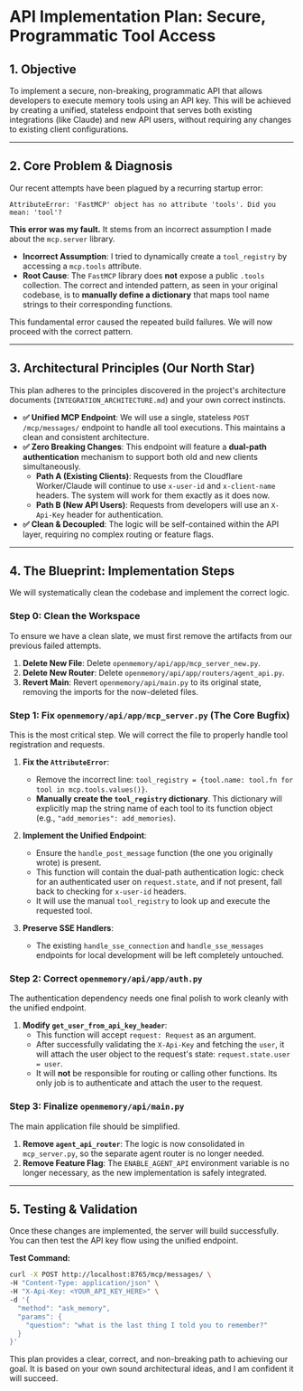 # API Implementation Plan: Secure, Programmatic Tool Access

## 1. Objective

To implement a secure, non-breaking, programmatic API that allows developers to execute memory tools using an API key. This will be achieved by creating a unified, stateless endpoint that serves both existing integrations (like Claude) and new API users, without requiring any changes to existing client configurations.

---

## 2. Core Problem & Diagnosis

Our recent attempts have been plagued by a recurring startup error:

```
AttributeError: 'FastMCP' object has no attribute 'tools'. Did you mean: 'tool'?
```

**This error was my fault.** It stems from an incorrect assumption I made about the `mcp.server` library.

-   **Incorrect Assumption**: I tried to dynamically create a `tool_registry` by accessing a `mcp.tools` attribute.
-   **Root Cause**: The `FastMCP` library does **not** expose a public `.tools` collection. The correct and intended pattern, as seen in your original codebase, is to **manually define a dictionary** that maps tool name strings to their corresponding functions.

This fundamental error caused the repeated build failures. We will now proceed with the correct pattern.

---

## 3. Architectural Principles (Our North Star)

This plan adheres to the principles discovered in the project's architecture documents (`INTEGRATION_ARCHITECTURE.md`) and your own correct instincts.

-   **✅ Unified MCP Endpoint**: We will use a single, stateless `POST /mcp/messages/` endpoint to handle all tool executions. This maintains a clean and consistent architecture.
-   **✅ Zero Breaking Changes**: This endpoint will feature a **dual-path authentication** mechanism to support both old and new clients simultaneously.
    -   **Path A (Existing Clients)**: Requests from the Cloudflare Worker/Claude will continue to use `x-user-id` and `x-client-name` headers. The system will work for them exactly as it does now.
    -   **Path B (New API Users)**: Requests from developers will use an `X-Api-Key` header for authentication.
-   **✅ Clean & Decoupled**: The logic will be self-contained within the API layer, requiring no complex routing or feature flags.

---

## 4. The Blueprint: Implementation Steps

We will systematically clean the codebase and implement the correct logic.

### Step 0: Clean the Workspace

To ensure we have a clean slate, we must first remove the artifacts from our previous failed attempts.

1.  **Delete New File**: Delete `openmemory/api/app/mcp_server_new.py`.
2.  **Delete New Router**: Delete `openmemory/api/app/routers/agent_api.py`.
3.  **Revert Main**: Revert `openmemory/api/main.py` to its original state, removing the imports for the now-deleted files.

### Step 1: Fix `openmemory/api/app/mcp_server.py` (The Core Bugfix)

This is the most critical step. We will correct the file to properly handle tool registration and requests.

1.  **Fix the `AttributeError`**:
    -   Remove the incorrect line: `tool_registry = {tool.name: tool.fn for tool in mcp.tools.values()}`.
    -   **Manually create the `tool_registry` dictionary**. This dictionary will explicitly map the string name of each tool to its function object (e.g., `"add_memories": add_memories`).

2.  **Implement the Unified Endpoint**:
    -   Ensure the `handle_post_message` function (the one you originally wrote) is present.
    -   This function will contain the dual-path authentication logic: check for an authenticated user on `request.state`, and if not present, fall back to checking for `x-user-id` headers.
    -   It will use the manual `tool_registry` to look up and execute the requested tool.

3.  **Preserve SSE Handlers**:
    -   The existing `handle_sse_connection` and `handle_sse_messages` endpoints for local development will be left completely untouched.

### Step 2: Correct `openmemory/api/app/auth.py`

The authentication dependency needs one final polish to work cleanly with the unified endpoint.

1.  **Modify `get_user_from_api_key_header`**:
    -   This function will accept `request: Request` as an argument.
    -   After successfully validating the `X-Api-Key` and fetching the `user`, it will attach the user object to the request's state: `request.state.user = user`.
    -   It will **not** be responsible for routing or calling other functions. Its only job is to authenticate and attach the user to the request.

### Step 3: Finalize `openmemory/api/main.py`

The main application file should be simplified.

1.  **Remove `agent_api_router`**: The logic is now consolidated in `mcp_server.py`, so the separate agent router is no longer needed.
2.  **Remove Feature Flag**: The `ENABLE_AGENT_API` environment variable is no longer necessary, as the new implementation is safely integrated.

---

## 5. Testing & Validation

Once these changes are implemented, the server will build successfully. You can then test the API key flow using the unified endpoint.

**Test Command:**

```bash
curl -X POST http://localhost:8765/mcp/messages/ \
-H "Content-Type: application/json" \
-H "X-Api-Key: <YOUR_API_KEY_HERE>" \
-d '{
  "method": "ask_memory",
  "params": {
    "question": "what is the last thing I told you to remember?"
  }
}'
```

This plan provides a clear, correct, and non-breaking path to achieving our goal. It is based on your own sound architectural ideas, and I am confident it will succeed. 